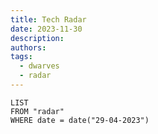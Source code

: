 ```yaml
---
title: Tech Radar
date: 2023-11-30
description: 
authors: 
tags:
  - dwarves
  - radar
---
```


```dataview
LIST
FROM "radar"
WHERE date = date("29-04-2023")
```

